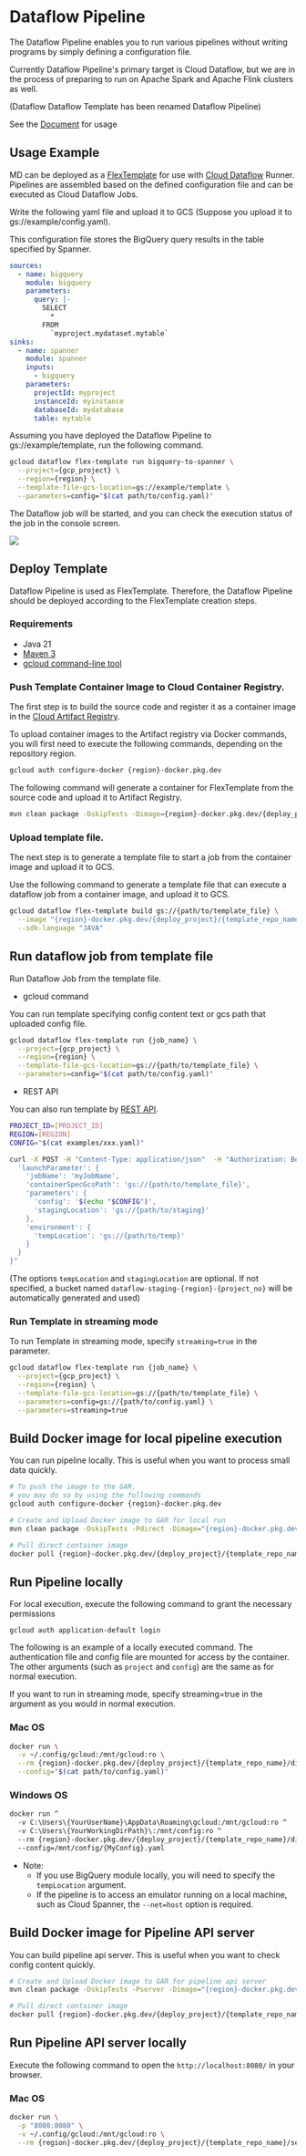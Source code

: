 # Dataflow Pipeline

The Dataflow Pipeline enables you to run various pipelines without writing programs by simply defining a configuration file.

Currently Dataflow Pipeline's primary target is Cloud Dataflow, but we are in the process of preparing to run on Apache Spark and Apache Flink clusters as well.

(Dataflow Dataflow Template has been renamed Dataflow Pipeline)

See the [Document](docs/README.md) for usage

## Usage Example

MD can be deployed as a [FlexTemplate](https://cloud.google.com/dataflow/docs/guides/templates/using-flex-templates) for use with [Cloud Dataflow](https://cloud.google.com/dataflow) Runner.
Pipelines are assembled based on the defined configuration file and can be executed as Cloud Dataflow Jobs.

Write the following yaml file and upload it to GCS (Suppose you upload it to gs://example/config.yaml).

This configuration file stores the BigQuery query results in the table specified by Spanner.

```yaml
sources:
  - name: bigquery
    module: bigquery
    parameters:
      query: |-
        SELECT
          *
        FROM
          `myproject.mydataset.mytable`
sinks:
  - name: spanner
    module: spanner
    inputs:
      - bigquery
    parameters:
      projectId: myproject
      instanceId: myinstance
      databaseId: mydatabase
      table: mytable
```

Assuming you have deployed the Dataflow Pipeline to gs://example/template, run the following command.

```sh
gcloud dataflow flex-template run bigquery-to-spanner \
  --project={gcp_project} \
  --region={region} \
  --template-file-gcs-location=gs://example/template \
  --parameters=config="$(cat path/to/config.yaml)"
```

The Dataflow job will be started, and you can check the execution status of the job in the console screen.

<img src="https://raw.githubusercontent.com/Dataflow/DataflowTemplate/master/docs/images/bigquery-to-spanner.png">


## Deploy Template

Dataflow Pipeline is used as FlexTemplate.
Therefore, the Dataflow Pipeline should be deployed according to the FlexTemplate creation steps.

### Requirements

* Java 21
* [Maven 3](https://maven.apache.org/index.html)
* [gcloud command-line tool](https://cloud.google.com/sdk/gcloud)

### Push Template Container Image to Cloud Container Registry.

The first step is to build the source code and register it as a container image in the [Cloud Artifact Registry](https://cloud.google.com/artifact-registry).

To upload container images to the Artifact registry via Docker commands, you will first need to execute the following commands, depending on the repository region.

```sh
gcloud auth configure-docker {region}-docker.pkg.dev
```

The following command will generate a container for FlexTemplate from the source code and upload it to Artifact Registry.

```sh
mvn clean package -DskipTests -Dimage={region}-docker.pkg.dev/{deploy_project}/{template_repo_name}/dataflow:latest
```

### Upload template file.

The next step is to generate a template file to start a job from the container image and upload it to GCS.

Use the following command to generate a template file that can execute a dataflow job from a container image, and upload it to GCS.

```sh
gcloud dataflow flex-template build gs://{path/to/template_file} \
  --image "{region}-docker.pkg.dev/{deploy_project}/{template_repo_name}/dataflow:latest" \
  --sdk-language "JAVA"
```

## Run dataflow job from template file

Run Dataflow Job from the template file.

* gcloud command

You can run template specifying config content text or gcs path that uploaded config file.

```sh
gcloud dataflow flex-template run {job_name} \
  --project={gcp_project} \
  --region={region} \
  --template-file-gcs-location=gs://{path/to/template_file} \
  --parameters=config="$(cat path/to/config.yaml)"
```

* REST API

You can also run template by [REST API](https://cloud.google.com/dataflow/docs/reference/rest/v1b3/projects.locations.flexTemplates/launch).

```sh
PROJECT_ID=[PROJECT_ID]
REGION=[REGION]
CONFIG="$(cat examples/xxx.yaml)"

curl -X POST -H "Content-Type: application/json"  -H "Authorization: Bearer $(gcloud auth print-access-token)" "https://dataflow.googleapis.com/v1b3/projects/${PROJECT_ID}/locations/${REGION}/flexTemplates:launch" -d "{
  'launchParameter': {
    'jobName': 'myJobName',
    'containerSpecGcsPath': 'gs://{path/to/template_file}',
    'parameters': {
      'config': '$(echo "$CONFIG")',
      'stagingLocation': 'gs://{path/to/staging}'
    },
    'environment': {
      'tempLocation': 'gs://{path/to/temp}'
    }
  }
}"
```

(The options `tempLocation` and `stagingLocation` are optional. If not specified, a bucket named `dataflow-staging-{region}-{project_no}` will be automatically generated and used)

### Run Template in streaming mode

To run Template in streaming mode, specify `streaming=true` in the parameter.

```sh
gcloud dataflow flex-template run {job_name} \
  --project={gcp_project} \
  --region={region} \
  --template-file-gcs-location=gs://{path/to/template_file} \
  --parameters=config=gs://{path/to/config.yaml} \
  --parameters=streaming=true
```

## Build Docker image for local pipeline execution

You can run pipeline locally. This is useful when you want to process small data quickly.

```sh
# To push the image to the GAR,
# you may do so by using the following commands
gcloud auth configure-docker {region}-docker.pkg.dev

# Create and Upload Docker image to GAR for local run
mvn clean package -DskipTests -Pdirect -Dimage="{region}-docker.pkg.dev/{deploy_project}/{template_repo_name}/direct"

# Pull direct container image
docker pull {region}-docker.pkg.dev/{deploy_project}/{template_repo_name}/direct
```

## Run Pipeline locally

For local execution, execute the following command to grant the necessary permissions

```shell
gcloud auth application-default login
````

The following is an example of a locally executed command.
The authentication file and config file are mounted for access by the container.
The other arguments (such as `project` and `config`) are the same as for normal execution.

If you want to run in streaming mode, specify streaming=true in the argument as you would in normal execution.

### Mac OS

```sh
docker run \
  -v ~/.config/gcloud:/mnt/gcloud:ro \
  --rm {region}-docker.pkg.dev/{deploy_project}/{template_repo_name}/direct \
  --config="$(cat path/to/config.yaml)"
```

### Windows OS

```sh
docker run ^
  -v C:\Users\{YourUserName}\AppData\Roaming\gcloud:/mnt/gcloud:ro ^
  -v C:\Users\{YourWorkingDirPath}\:/mnt/config:ro ^
  --rm {region}-docker.pkg.dev/{deploy_project}/{template_repo_name}/direct ^
  --config=/mnt/config/{MyConfig}.yaml
```

* Note:
  * If you use BigQuery module locally, you will need to specify the `tempLocation` argument.
  * If the pipeline is to access an emulator running on a local machine, such as Cloud Spanner, the `--net=host` option is required.

## Build Docker image for Pipeline API server

You can build pipeline api server. This is useful when you want to check config content quickly.

```sh
# Create and Upload Docker image to GAR for pipeline api server
mvn clean package -DskipTests -Pserver -Dimage="{region}-docker.pkg.dev/{deploy_project}/{template_repo_name}/server"

# Pull direct container image
docker pull {region}-docker.pkg.dev/{deploy_project}/{template_repo_name}/server
```

## Run Pipeline API server locally

Execute the following command to open the `http://localhost:8080/` in your browser.

### Mac OS

```sh
docker run \
  -p "8080:8080" \
  -v ~/.config/gcloud:/mnt/gcloud:ro \
  --rm {region}-docker.pkg.dev/{deploy_project}/{template_repo_name}/server
```

